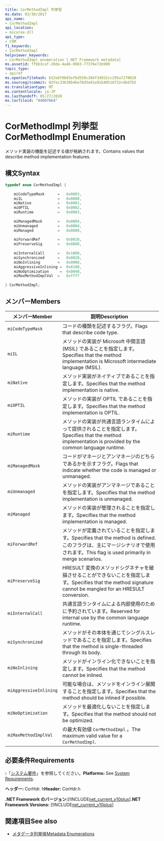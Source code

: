 ```yaml
---
title: CorMethodImpl 列挙型
ms.date: 03/30/2017
api_name:
- CorMethodImpl
api_location:
- mscoree.dll
api_type:
- COM
f1_keywords:
- CorMethodImpl
helpviewer_keywords:
- CorMethodImpl enumeration [.NET Framework metadata]
ms.assetid: ffbb3caf-20da-4a4b-8983-77376e72b990
topic_type:
- apiref
ms.openlocfilehash: b32e8f0b03ef6d550c384f3d932cc295a7270028
ms.sourcegitcommit: 03fec33630b46e78d5e81e91b40518f32c4bd7b5
ms.translationtype: MT
ms.contentlocale: ja-JP
ms.lasthandoff: 05/27/2020
ms.locfileid: "84007664"
---
```

# <a name="cormethodimpl-enumeration"></a><span data-ttu-id="f3741-102">CorMethodImpl 列挙型</span><span class="sxs-lookup"><span data-stu-id="f3741-102">CorMethodImpl Enumeration</span></span>
<span data-ttu-id="f3741-103">メソッド実装の機能を記述する値が格納されます。</span><span class="sxs-lookup"><span data-stu-id="f3741-103">Contains values that describe method implementation features.</span></span>  
  
## <a name="syntax"></a><span data-ttu-id="f3741-104">構文</span><span class="sxs-lookup"><span data-stu-id="f3741-104">Syntax</span></span>  
  
```cpp  
typedef enum CorMethodImpl {  
  
    miCodeTypeMask      =   0x0003,  
    miIL                =   0x0000,  
    miNative            =   0x0001,  
    miOPTIL             =   0x0002,  
    miRuntime           =   0x0003,  
  
    miManagedMask       =   0x0004,  
    miUnmanaged         =   0x0004,  
    miManaged           =   0x0000,  
  
    miForwardRef        =   0x0010,  
    miPreserveSig       =   0x0080,  
  
    miInternalCall      =   0x1000,  
    miSynchronized      =   0x0020,  
    miNoInlining        =   0x0008,  
    miAggressiveInlining =  0x0100,  
    miNoOptimization     =  0x0040,  
    miMaxMethodImplVal  =   0xffff  
  
} CorMethodImpl;  
```  
  
## <a name="members"></a><span data-ttu-id="f3741-105">メンバー</span><span class="sxs-lookup"><span data-stu-id="f3741-105">Members</span></span>  
  
|<span data-ttu-id="f3741-106">メンバー</span><span class="sxs-lookup"><span data-stu-id="f3741-106">Member</span></span>|<span data-ttu-id="f3741-107">説明</span><span class="sxs-lookup"><span data-stu-id="f3741-107">Description</span></span>|  
|------------|-----------------|  
|`miCodeTypeMask`|<span data-ttu-id="f3741-108">コードの種類を記述するフラグ。</span><span class="sxs-lookup"><span data-stu-id="f3741-108">Flags that describe code type.</span></span>|  
|`miIL`|<span data-ttu-id="f3741-109">メソッドの実装が Microsoft 中間言語 (MSIL) であることを指定します。</span><span class="sxs-lookup"><span data-stu-id="f3741-109">Specifies that the method implementation is Microsoft intermediate language (MSIL).</span></span>|  
|`miNative`|<span data-ttu-id="f3741-110">メソッド実装がネイティブであることを指定します。</span><span class="sxs-lookup"><span data-stu-id="f3741-110">Specifies that the method implementation is native.</span></span>|  
|`miOPTIL`|<span data-ttu-id="f3741-111">メソッドの実装が OPTIL であることを指定します。</span><span class="sxs-lookup"><span data-stu-id="f3741-111">Specifies that the method implementation is OPTIL.</span></span>|  
|`miRuntime`|<span data-ttu-id="f3741-112">メソッドの実装が共通言語ランタイムによって提供されることを指定します。</span><span class="sxs-lookup"><span data-stu-id="f3741-112">Specifies that the method implementation is provided by the common language runtime.</span></span>|  
|`miManagedMask`|<span data-ttu-id="f3741-113">コードがマネージとアンマネージのどちらであるかを示すフラグ。</span><span class="sxs-lookup"><span data-stu-id="f3741-113">Flags that indicate whether the code is managed or unmanaged.</span></span>|  
|`miUnmanaged`|<span data-ttu-id="f3741-114">メソッドの実装がアンマネージであることを指定します。</span><span class="sxs-lookup"><span data-stu-id="f3741-114">Specifies that the method implementation is unmanaged.</span></span>|  
|`miManaged`|<span data-ttu-id="f3741-115">メソッドの実装が管理されることを指定します。</span><span class="sxs-lookup"><span data-stu-id="f3741-115">Specifies that the method implementation is managed.</span></span>|  
|`miForwardRef`|<span data-ttu-id="f3741-116">メソッドが定義されていることを指定します。</span><span class="sxs-lookup"><span data-stu-id="f3741-116">Specifies that the method is defined.</span></span> <span data-ttu-id="f3741-117">このフラグは、主にマージシナリオで使用されます。</span><span class="sxs-lookup"><span data-stu-id="f3741-117">This flag is used primarily in merge scenarios.</span></span>|  
|`miPreserveSig`|<span data-ttu-id="f3741-118">HRESULT 変換のメソッドシグネチャを破損させることができないことを指定します。</span><span class="sxs-lookup"><span data-stu-id="f3741-118">Specifies that the method signature cannot be mangled for an HRESULT conversion.</span></span>|  
|`miInternalCall`|<span data-ttu-id="f3741-119">共通言語ランタイムによる内部使用のために予約されています。</span><span class="sxs-lookup"><span data-stu-id="f3741-119">Reserved for internal use by the common language runtime.</span></span>|  
|`miSynchronized`|<span data-ttu-id="f3741-120">メソッドがその本体を通じてシングルスレッドであることを指定します。</span><span class="sxs-lookup"><span data-stu-id="f3741-120">Specifies that the method is single-threaded through its body.</span></span>|  
|`miNoInlining`|<span data-ttu-id="f3741-121">メソッドがインライン化できないことを指定します。</span><span class="sxs-lookup"><span data-stu-id="f3741-121">Specifies that the method cannot be inlined.</span></span>|  
|`miAggressiveInlining`|<span data-ttu-id="f3741-122">可能な場合は、メソッドをインライン展開することを指定します。</span><span class="sxs-lookup"><span data-stu-id="f3741-122">Specifies that the method should be inlined if possible.</span></span>|  
|`miNoOptimization`|<span data-ttu-id="f3741-123">メソッドを最適化しないことを指定します。</span><span class="sxs-lookup"><span data-stu-id="f3741-123">Specifies that the method should not be optimized.</span></span>|  
|`miMaxMethodImplVal`|<span data-ttu-id="f3741-124">の最大有効値 `CorMethodImpl` 。</span><span class="sxs-lookup"><span data-stu-id="f3741-124">The maximum valid value for a `CorMethodImpl`.</span></span>|  
  
## <a name="requirements"></a><span data-ttu-id="f3741-125">必要条件</span><span class="sxs-lookup"><span data-stu-id="f3741-125">Requirements</span></span>  
 <span data-ttu-id="f3741-126">**:**「[システム要件](../../get-started/system-requirements.md)」を参照してください。</span><span class="sxs-lookup"><span data-stu-id="f3741-126">**Platforms:** See [System Requirements](../../get-started/system-requirements.md).</span></span>  
  
 <span data-ttu-id="f3741-127">**ヘッダー:** CorHdr. h</span><span class="sxs-lookup"><span data-stu-id="f3741-127">**Header:** CorHdr.h</span></span>  
  
 <span data-ttu-id="f3741-128">**.NET Framework のバージョン:**[!INCLUDE[net_current_v10plus](../../../../includes/net-current-v10plus-md.md)]</span><span class="sxs-lookup"><span data-stu-id="f3741-128">**.NET Framework Versions:** [!INCLUDE[net_current_v10plus](../../../../includes/net-current-v10plus-md.md)]</span></span>  
  
## <a name="see-also"></a><span data-ttu-id="f3741-129">関連項目</span><span class="sxs-lookup"><span data-stu-id="f3741-129">See also</span></span>

- [<span data-ttu-id="f3741-130">メタデータ列挙体</span><span class="sxs-lookup"><span data-stu-id="f3741-130">Metadata Enumerations</span></span>](metadata-enumerations.md)
